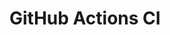 # GitHub Actions CI

























































































































































































































































































































































































































































































































































































































































































































































































































































































































































































































































































































































































































































































































































































































































































































































































































































































































































































































































































































































































